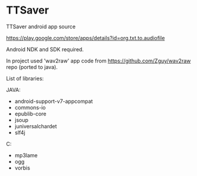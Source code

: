 # TTSaver
TTSaver android app source

https://play.google.com/store/apps/details?id=org.txt.to.audiofile

Android NDK and SDK required.

In project used 'wav2raw' app code from https://github.com/Zguy/wav2raw repo (ported to java).

List of libraries:

JAVA:

* android-support-v7-appcompat
* commons-io
* epublib-core
* jsoup
* juniversalchardet
* slf4j

C:

* mp3lame
* ogg
* vorbis
